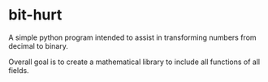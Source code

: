 bit-hurt
========

A simple python program intended to assist in transforming numbers from decimal to binary.

Overall goal is to create a mathematical library to include all functions of all fields.